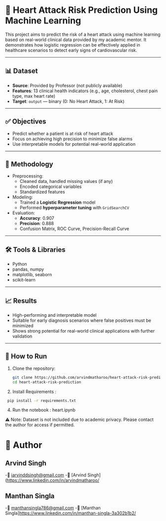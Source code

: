 # 💓 Heart Attack Risk Prediction Using Machine Learning

This project aims to predict the risk of a heart attack using machine learning based on real-world clinical data provided by my academic mentor. It demonstrates how logistic regression can be effectively applied in healthcare scenarios to detect early signs of cardiovascular risk.

---

## 📊 Dataset

- **Source**: Provided by Professor (not publicly available)
- **Features**: 13 clinical health indicators (e.g., age, cholesterol, chest pain type, max heart rate)
- **Target**: `output` — binary (0: No Heart Attack, 1: At Risk)

---

## ✅ Objectives

- Predict whether a patient is at risk of heart attack
- Focus on achieving high precision to minimize false alarms
- Use interpretable models for potential real-world application

---

## 🧪 Methodology

- Preprocessing:
  - Cleaned data, handled missing values (if any)
  - Encoded categorical variables
  - Standardized features
- Modeling:
  - Trained a **Logistic Regression** model
  - Performed **hyperparameter tuning** with `GridSearchCV`
- Evaluation:
  - **Accuracy**: 0.907
  - **Precision**: 0.888
  - Confusion Matrix, ROC Curve, Precision-Recall Curve

---

## 🛠️ Tools & Libraries

- Python
- pandas, numpy
- matplotlib, seaborn
- scikit-learn

---

## 📈 Results

- High-performing and interpretable model
- Suitable for early diagnosis scenarios where false positives must be minimized
- Shows strong potential for real-world clinical applications with further validation

---

## 📁 How to Run

1. Clone the repository:
   ```bash
   git clone https://github.com/arvindmatharoo/heart-attack-risk-prediction.git
   cd heart-attack-risk-prediction
2. Install Requirements :
  ```bash
   pip install -r requirements.txt
  ```
4. Run the notebook :
  heart.ipynb


⚠️ Note: Dataset is not included due to academic privacy. Please contact the author for access if permitted.



# 🙋 Author
## Arvind Singh
-📧 iarvinddsingh@gmail.com
-🔗 [Arvind Singh](https://www.linkedin.com/in/arvindmatharoo/
## Manthan Singla
-📧 manthansingla786@gmail.com
-🔗 [Manthan Singla]https://www.linkedin.com/in/manthan-singla-3a302b1b2/

